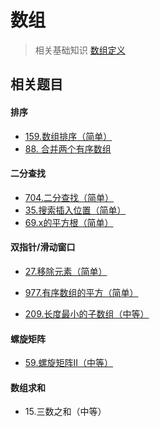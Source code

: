 # 数组

> 相关基础知识 [数组定义](https://github.com/Capactity/blog/blob/master/data-structure/数组.md)



## 相关题目

#### 排序

- [159.数组排序（简单）](https://github.com/Capactity/blog/blob/master/algorithm/array/数组排序.md)
- [88. 合并两个有序数组](https://github.com/Capactity/blog/blob/master/algorithm/array/88-合并两个有序数组.md)

#### 二分查找

- [704.二分查找（简单）](https://github.com/Capactity/blog/blob/master/algorithm/array/704-二分查找.md)
- [35.搜索插入位置（简单）](https://github.com/Capactity/blog/blob/master/algorithm/array/35-搜索插入位置.md)
- [69.x的平方根（简单）](https://github.com/Capactity/blog/blob/master/algorithm/array/69-x的平方根.md)

#### 双指针/滑动窗口

- [27.移除元素（简单）](https://github.com/Capactity/blog/blob/master/algorithm/array/27-移除元素.md)

- [977.有序数组的平方（简单）](https://github.com/Capactity/blog/blob/master/algorithm/array/977-有序数组的平方.md)

- [209.长度最小的子数组（中等）](https://github.com/Capactity/blog/blob/master/algorithm/array/69-x的平方根.md)

#### 螺旋矩阵

- [59.螺旋矩阵II（中等）](https://github.com/Capactity/blog/blob/master/algorithm/array/59-螺旋矩阵II.md)

#### 数组求和

- 15.三数之和（中等）

